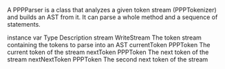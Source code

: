 A PPPParser is a class that analyzes a given token stream (PPPTokenizer) and builds an AST from it.
It can parse a whole method and a sequence of statements.


instance var    	Type       		Description
stream          	WriteStream  	The token stream containing the tokens to parse into an AST
currentToken   	PPPToken    	The current token of the stream
nextToken       	PPPToken    	The next token of the stream
nextNextToken 	PPPToken    	The second next token of the stream